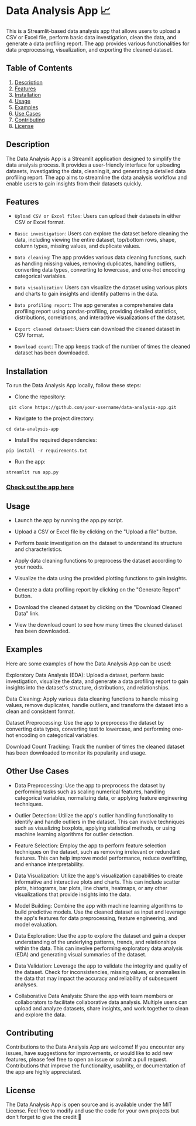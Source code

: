 # Data Analysis App :chart_with_upwards_trend:

This is a Streamlit-based data analysis app that allows users to upload a CSV or Excel file, perform basic data investigation, clean the data, and generate a data profiling report. The app provides various functionalities for data preprocessing, visualization, and exporting the cleaned dataset.

## Table of Contents

1. [Description](https://github.com/soopertramp/AnalytiXx_app#description)
2. [Features](https://github.com/soopertramp/AnalytiXx_app#table-of-contents)
3. [Installation](https://github.com/soopertramp/AnalytiXx_app#installation)
4. [Usage](https://github.com/soopertramp/AnalytiXx_app#usage)
5. [Examples](https://github.com/soopertramp/AnalytiXx_app#examples)
6. [Use Cases](https://github.com/soopertramp/AnalytiXx_app#use-cases)
7. [Contributing](https://github.com/soopertramp/AnalytiXx_app#contributing)
8. [License](https://github.com/soopertramp/AnalytiXx_app#license)

## Description
The Data Analysis App is a Streamlit application designed to simplify the data analysis process. It provides a user-friendly interface for uploading datasets, investigating the data, cleaning it, and generating a detailed data profiling report. The app aims to streamline the data analysis workflow and enable users to gain insights from their datasets quickly.

## Features

- `Upload CSV or Excel files`: Users can upload their datasets in either CSV or Excel format.

- `Basic investigation`: Users can explore the dataset before cleaning the data, including viewing the entire dataset, top/bottom rows, shape, column types, missing values, and duplicate values.

- `Data cleaning`: The app provides various data cleaning functions, such as handling missing values, removing duplicates, handling outliers, converting data types, converting to lowercase, and one-hot encoding categorical variables.

- `Data visualization`: Users can visualize the dataset using various plots and charts to gain insights and identify patterns in the data.

- `Data profiling report`: The app generates a comprehensive data profiling report using pandas-profiling, providing detailed statistics, distributions, correlations, and interactive visualizations of the dataset.

- `Export cleaned dataset`: Users can download the cleaned dataset in CSV format.

- `Download count`: The app keeps track of the number of times the cleaned dataset has been downloaded.

## Installation
To run the Data Analysis App locally, follow these steps:

- Clone the repository:

``` git clone https://github.com/your-username/data-analysis-app.git```

- Navigate to the project directory:

``` cd data-analysis-app ```

- Install the required dependencies:

``` pip install -r requirements.txt ```

- Run the app:

```streamlit run app.py ```

### [Check out the app here](https://analytics.streamlit.app/)

## Usage

- Launch the app by running the app.py script.

- Upload a CSV or Excel file by clicking on the "Upload a file" button.

- Perform basic investigation on the dataset to understand its structure and characteristics.

- Apply data cleaning functions to preprocess the dataset according to your needs.

- Visualize the data using the provided plotting functions to gain insights.

- Generate a data profiling report by clicking on the "Generate Report" button.

- Download the cleaned dataset by clicking on the "Download Cleaned Data" link.

- View the download count to see how many times the cleaned dataset has been downloaded.

## Examples
Here are some examples of how the Data Analysis App can be used:

Exploratory Data Analysis (EDA): Upload a dataset, perform basic investigation, visualize the data, and generate a data profiling report to gain insights into the dataset's structure, distributions, and relationships.

Data Cleaning: Apply various data cleaning functions to handle missing values, remove duplicates, handle outliers, and transform the dataset into a clean and consistent format.

Dataset Preprocessing: Use the app to preprocess the dataset by converting data types, converting text to lowercase, and performing one-hot encoding on categorical variables.

Download Count Tracking: Track the number of times the cleaned dataset has been downloaded to monitor its popularity and usage.

## Other Use Cases

- Data Preprocessing: Use the app to preprocess the dataset by performing tasks such as scaling numerical features, handling categorical variables, normalizing data, or applying feature engineering techniques.

- Outlier Detection: Utilize the app's outlier handling functionality to identify and handle outliers in the dataset. This can involve techniques such as visualizing boxplots, applying statistical methods, or using machine learning algorithms for outlier detection.

- Feature Selection: Employ the app to perform feature selection techniques on the dataset, such as removing irrelevant or redundant features. This can help improve model performance, reduce overfitting, and enhance interpretability.

- Data Visualization: Utilize the app's visualization capabilities to create informative and interactive plots and charts. This can include scatter plots, histograms, bar plots, line charts, heatmaps, or any other visualizations that provide insights into the data.

- Model Building: Combine the app with machine learning algorithms to build predictive models. Use the cleaned dataset as input and leverage the app's features for data preprocessing, feature engineering, and model evaluation.

- Data Exploration: Use the app to explore the dataset and gain a deeper understanding of the underlying patterns, trends, and relationships within the data. This can involve performing exploratory data analysis (EDA) and generating visual summaries of the dataset.

- Data Validation: Leverage the app to validate the integrity and quality of the dataset. Check for inconsistencies, missing values, or anomalies in the data that may impact the accuracy and reliability of subsequent analyses.

- Collaborative Data Analysis: Share the app with team members or collaborators to facilitate collaborative data analysis. Multiple users can upload and analyze datasets, share insights, and work together to clean and explore the data.

## Contributing
Contributions to the Data Analysis App are welcome! If you encounter any issues, have suggestions for improvements, or would like to add new features, please feel free to open an issue or submit a pull request. Contributions that improve the functionality, usability, or documentation of the app are highly appreciated.

## License
The Data Analysis App is open source and is available under the MIT License. Feel free to modify and use the code for your own projects but don't forget to give the credit :knife:
